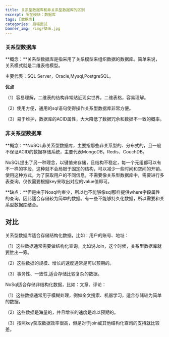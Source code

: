```yaml
---
title: 关系型数据库和非关系型数据库的区别
excerpt: 所在模块：数据库
tags: [数据库]
categories: 后端面试
banner_img: /img/壁纸.jpg
---
```


### 关系型数据库

**概念：**关系型数据库是指采用了关系模型来组织数据的数据库。简单来说，关系模式就是二维表格模型。

主要代表：SQL Server，Oracle,Mysql,PostgreSQL。

**优点**

（1）容易理解，二维表的结构非常贴近现实世界，二维表格，容易理解。

（2）使用方便，通用的sql语句使得操作关系型数据库非常方便。

（3）易于维护，数据库的ACID属性，大大降低了数据冗余和数据不一致的概率。



### 非关系型数据库

**概念：**NoSQL非关系型数据库，主要指那些非关系型的、分布式的，且一般不保证ACID的数据存储系统，主要代表MongoDB，Redis、CouchDB。

NoSQL提出了另一种理念，以键值来存储，且结构不稳定，每一个元组都可以有不一样的字段，这种就不会局限于固定的结构，可以减少一些时间和空间的开销。使用这种方式，为了获取用户的不同信息，不需要像关系型数据库中，需要进行多表查询。仅仅需要根据key来取出对应的value值即可。

**缺点：**但是由于Nosql约束少，所以也不能够像sql那样提供where字段属性的查询。因此适合存储较为简单的数据。有一些不能够持久化数据，所以需要和关系型数据库结合。



## 对比

关系型数据库适合存储结构化数据，比如：用户的账号、地址：

（1）这些数据通常需要做结构化查询，比如说Join，这个时候，关系型数据库就要胜出一筹。

（2）这些数据的规模、增长的速度通常是可以预期的。

（3）事务性、一致性,适合存储比较复杂的数据。



NoSql适合存储非结构化数据，比如：文章、评论：

（1）这些数据通常用于模糊处理，例如全文搜索、机器学习，适合存储较为简单的数据。

（2）这些数据是海量的，并且增长的速度是难以预期的。

（3）按照key获取数据效率很高，但是对于join或其他结构化查询的支持就比较差。
